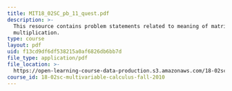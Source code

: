 ```yaml
---
title: MIT18_02SC_pb_11_quest.pdf
description: >-
  This resource contains problem statements related to meaning of matrix
  multiplication.
type: course
layout: pdf
uid: f13cd9df6df538215a0af6826db6bb7d
file_type: application/pdf
file_location: >-
  https://open-learning-course-data-production.s3.amazonaws.com/18-02sc-multivariable-calculus-fall-2010/f13cd9df6df538215a0af6826db6bb7d_MIT18_02SC_pb_11_quest.pdf
course_id: 18-02sc-multivariable-calculus-fall-2010
---
```

